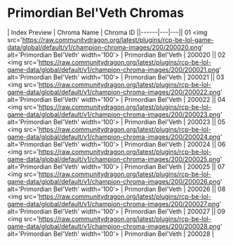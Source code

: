 # Primordian Bel'Veth Chromas

| Index  Preview | Chroma Name | Chroma ID ||------|---|---|| 01  <img src='https://raw.communitydragon.org/latest/plugins/rcp-be-lol-game-data/global/default/v1/champion-chroma-images/200/200020.png' alt='Primordian Bel'Veth' width='100'> | Primordian Bel'Veth | 200020 || 02  <img src='https://raw.communitydragon.org/latest/plugins/rcp-be-lol-game-data/global/default/v1/champion-chroma-images/200/200021.png' alt='Primordian Bel'Veth' width='100'> | Primordian Bel'Veth | 200021 || 03  <img src='https://raw.communitydragon.org/latest/plugins/rcp-be-lol-game-data/global/default/v1/champion-chroma-images/200/200022.png' alt='Primordian Bel'Veth' width='100'> | Primordian Bel'Veth | 200022 || 04  <img src='https://raw.communitydragon.org/latest/plugins/rcp-be-lol-game-data/global/default/v1/champion-chroma-images/200/200023.png' alt='Primordian Bel'Veth' width='100'> | Primordian Bel'Veth | 200023 || 05  <img src='https://raw.communitydragon.org/latest/plugins/rcp-be-lol-game-data/global/default/v1/champion-chroma-images/200/200024.png' alt='Primordian Bel'Veth' width='100'> | Primordian Bel'Veth | 200024 || 06  <img src='https://raw.communitydragon.org/latest/plugins/rcp-be-lol-game-data/global/default/v1/champion-chroma-images/200/200025.png' alt='Primordian Bel'Veth' width='100'> | Primordian Bel'Veth | 200025 || 07  <img src='https://raw.communitydragon.org/latest/plugins/rcp-be-lol-game-data/global/default/v1/champion-chroma-images/200/200026.png' alt='Primordian Bel'Veth' width='100'> | Primordian Bel'Veth | 200026 || 08  <img src='https://raw.communitydragon.org/latest/plugins/rcp-be-lol-game-data/global/default/v1/champion-chroma-images/200/200027.png' alt='Primordian Bel'Veth' width='100'> | Primordian Bel'Veth | 200027 || 09  <img src='https://raw.communitydragon.org/latest/plugins/rcp-be-lol-game-data/global/default/v1/champion-chroma-images/200/200028.png' alt='Primordian Bel'Veth' width='100'> | Primordian Bel'Veth | 200028 |